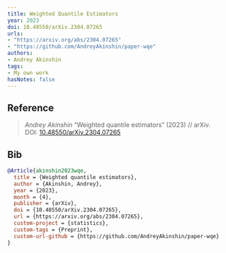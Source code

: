 ```yaml
---
title: Weighted Quantile Estimators
year: 2023
doi: 10.48550/arXiv.2304.07265
urls:
- "https://arxiv.org/abs/2304.07265"
- "https://github.com/AndreyAkinshin/paper-wqe"
authors:
- Andrey Akinshin
tags:
- My own work
hasNotes: false
---
```


## Reference

> <i>Andrey Akinshin</i> “Weighted quantile estimators” (2023) // arXiv. DOI:&nbsp;<a href='https://doi.org/10.48550/arXiv.2304.07265'>10.48550/arXiv.2304.07265</a>

## Bib

```bib
@Article{akinshin2023wqe,
  title = {Weighted quantile estimators},
  author = {Akinshin, Andrey},
  year = {2023},
  month = {4},
  publisher = {arXiv},
  doi = {10.48550/arXiv.2304.07265},
  url = {https://arxiv.org/abs/2304.07265},
  custom-project = {statistics},
  custom-tags = {Preprint},
  custom-url-github = {https://github.com/AndreyAkinshin/paper-wqe}
}
```
